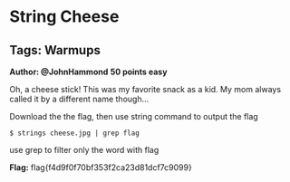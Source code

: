 # String Cheese
## Tags: Warmups
**Author: @JohnHammond**
**50 points easy**

Oh, a cheese stick! This was my favorite snack as a kid. My mom always called it by a different name though...

Download the the flag, then use string command to output the flag
```console
$ strings cheese.jpg | grep flag
```
use grep to filter only the word with flag

**Flag:** flag{f4d9f0f70bf353f2ca23d81dcf7c9099}